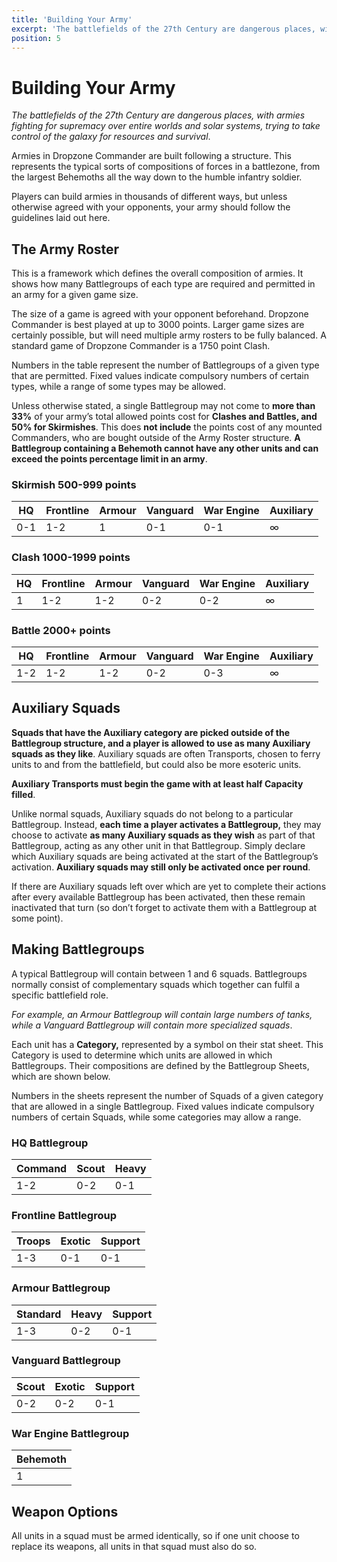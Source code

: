 ```yaml
---
title: 'Building Your Army'
excerpt: 'The battlefields of the 27th Century are dangerous places, with armies fighting for supremacy over entire worlds and solar systems, trying to take control of the galaxy for resources and survival.'
position: 5
---
```


# Building Your Army

_The battlefields of the 27th Century are dangerous places, with armies fighting for supremacy over entire worlds and solar systems, trying to take control of the galaxy for resources and survival_.

Armies in Dropzone Commander are built following a structure. This represents the typical sorts of compositions of forces in a battlezone, from the largest Behemoths all the way down to the humble infantry soldier.

Players can build armies in thousands of different ways, but unless otherwise agreed with your opponents, your army should follow the guidelines laid out here.

## The Army Roster

This is a framework which defines the overall composition of armies. It shows how many Battlegroups of each type are required and permitted in an army for a given game size.

The size of a game is agreed with your opponent beforehand. Dropzone Commander is best played at up to 3000 points. Larger game sizes are certainly possible, but will need multiple army rosters to be fully balanced. A standard game of Dropzone Commander is a 1750 point Clash.

Numbers in the table represent the number of Battlegroups of a given type that are permitted. Fixed values indicate compulsory numbers of certain types, while a range of some types may be allowed.

Unless otherwise stated, a single Battlegroup may not come to **more than 33%** of your army’s total allowed points cost for **Clashes and Battles, and 50% for Skirmishes**. This does **not include** the points cost of any mounted Commanders, who are bought outside of the Army Roster structure. **A Battlegroup containing a Behemoth cannot have any other units and can exceed the points percentage limit in an army**.

### Skirmish 500-999 points

<table>
  <thead>
    <tr>
      <th>HQ</th>
      <th>Frontline</th>
      <th>Armour</th>
      <th>Vanguard</th>
      <th>War Engine</th>
      <th>Auxiliary</th>
    </tr>
  </thead>
  <tbody>
    <tr>
      <td>0-1</td>
      <td>1-2</td>
      <td>1</td>
      <td>0-1</td>
      <td>0-1</td>
      <td>∞</td>
    </tr>
  </tbody>
</table>

### Clash 1000-1999 points

<table>
  <thead>
    <tr>
      <th>HQ</th>
      <th>Frontline</th>
      <th>Armour</th>
      <th>Vanguard</th>
      <th>War Engine</th>
      <th>Auxiliary</th>
    </tr>
  </thead>
  <tbody>
    <tr>
      <td>1</td>
      <td>1-2</td>
      <td>1-2</td>
      <td>0-2</td>
      <td>0-2</td>
      <td>∞</td>
    </tr>
  </tbody>
</table>

### Battle 2000+ points

<table>
  <thead>
    <tr>
      <th>HQ</th>
      <th>Frontline</th>
      <th>Armour</th>
      <th>Vanguard</th>
      <th>War Engine</th>
      <th>Auxiliary</th>
    </tr>
  </thead>
  <tbody>
    <tr>
      <td>1-2</td>
      <td>1-2</td>
      <td>1-2</td>
      <td>0-2</td>
      <td>0-3</td>
      <td>∞</td>
    </tr>
  </tbody>
</table>

## Auxiliary Squads

**Squads that have the Auxiliary category are picked outside of the Battlegroup structure, and a player is allowed to use as many Auxiliary squads as they like**. Auxiliary squads are often Transports, chosen to ferry units to and from the battlefield, but could also be more esoteric units.

**Auxiliary Transports must begin the game with at least half Capacity filled**.

Unlike normal squads, Auxiliary squads do not belong to a particular Battlegroup. Instead, **each time a player activates a Battlegroup,** they may choose to activate **as many Auxiliary squads as they wish** as part of that Battlegroup, acting as any other unit in that Battlegroup. Simply declare which Auxiliary squads are being activated at the start of the Battlegroup’s activation. **Auxiliary squads may still only be activated once per round**.

If there are Auxiliary squads left over which are yet to complete their actions after every available Battlegroup has been activated, then these remain inactivated that turn (so don’t forget to activate them with a Battlegroup at some point).

## Making Battlegroups

A typical Battlegroup will contain between 1 and 6 squads. Battlegroups normally consist of complementary squads which together can fulfil a specific battlefield role.

_For example, an Armour Battlegroup will contain large numbers of tanks, while a Vanguard Battlegroup will contain more specialized squads_.

Each unit has a **Category,** represented by a symbol on their stat sheet. This Category is used to determine which units are allowed in which Battlegroups. Their compositions are defined by the Battlegroup Sheets, which are shown below.

Numbers in the sheets represent the number of Squads of a given category that are allowed in a single Battlegroup. Fixed values indicate compulsory numbers of certain Squads, while some categories may allow a range.

### HQ Battlegroup

<table>
  <thead>
    <tr>
      <th>Command</th>
      <th>Scout</th>
      <th>Heavy</th>
    </tr>
  </thead>
  <tbody>
    <tr>
      <td>1-2</td>
      <td>0-2</td>
      <td>0-1</td>
    </tr>
  </tbody>
</table>

### Frontline Battlegroup

<table>
  <thead>
    <tr>
      <th>Troops</th>
      <th>Exotic</th>
      <th>Support</th>
    </tr>
  </thead>
  <tbody>
    <tr>
      <td>1-3</td>
      <td>0-1</td>
      <td>0-1</td>
    </tr>
  </tbody>
</table>

### Armour Battlegroup

<table>
  <thead>
    <tr>
      <th>Standard</th>
      <th>Heavy</th>
      <th>Support</th>
    </tr>
  </thead>
  <tbody>
    <tr>
      <td>1-3</td>
      <td>0-2</td>
      <td>0-1</td>
    </tr>
  </tbody>
</table>

### Vanguard Battlegroup

<table>
  <thead>
    <tr>
      <th>Scout</th>
      <th>Exotic</th>
      <th>Support</th>
    </tr>
  </thead>
  <tbody>
    <tr>
      <td>0-2</td>
      <td>0-2</td>
      <td>0-1</td>
    </tr>
  </tbody>
</table>

### War Engine Battlegroup

<table>
  <thead>
    <tr>
      <th>Behemoth</th>
    </tr>
  </thead>
  <tbody>
    <tr>
      <td>1</td>
    </tr>
  </tbody>
</table>

## Weapon Options

All units in a squad must be armed identically, so if one unit choose to replace its weapons, all units in that squad must also do so.
